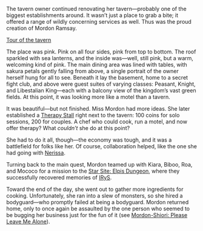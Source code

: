 The tavern owner continued renovating her tavern—probably one of the biggest establishments around. It wasn’t just a place to grab a bite; it offered a range of wildly concerning services as well. Thus was the proud creation of Mordon Ramsay.

[Tour of the tavern](#embed:https://www.youtube.com/live/wu7g7fNsXYk?si=s2oebW-2OPVZa5Jt&t=997)

The place was pink. Pink on all four sides, pink from top to bottom. The roof sparkled with sea lanterns, and the inside was—well, still pink, but a warm, welcoming kind of pink. The main dining area was lined with tables, with sakura petals gently falling from above, a single portrait of the owner herself hung for all to see. Beneath it lay the basement, home to a secret fight club, and above were guest suites of varying classes: Peasant, Knight, and Libestalian King—each with a balcony view of the kingdom’s vast green fields. At this point, it was looking more like a motel than a tavern.

It was beautiful—but not finished. Miss Mordon had more ideas. She later established a [Therapy Stall](https://www.youtube.com/live/wu7g7fNsXYk?si=cLBaeNYSgM9NfhrZ&t=4070) right next to the tavern: 100 coins for solo sessions, 200 for couples. A chef who could cook, run a motel, and now offer therapy? What *couldn’t* she do at this point?

She had to do it all, though—the economy was tough, and it was a battlefield for folks like her. Of course, collaboration helped, like the one she had going with [Nerissa](https://www.youtube.com/live/wu7g7fNsXYk?si=-Az4QRmpYlH1g237&t=2062).

Turning back to the main quest, Mordon teamed up with Kiara, Biboo, Roa, and Mococo for a mission to the [Star Site: Elpis Dungeon](https://www.youtube.com/live/wu7g7fNsXYk?si=Mcd8vEwgowdvbG3w&t=6353), where they successfully recovered memories of [IRyS](https://www.youtube.com/live/wu7g7fNsXYk?si=8aHIbG2KX1DFLf3y&t=8501).

Toward the end of the day, she went out to gather more ingredients for cooking. Unfortunately, she ran into a slew of monsters, so she hired a bodyguard—who promptly failed at being a bodyguard. Mordon returned home, only to once again be assaulted by the one person who seemed to be bugging her business just for the fun of it (see [Mordon-Shiori: Please Leave Me Alone](#edge:shiori-calli)).